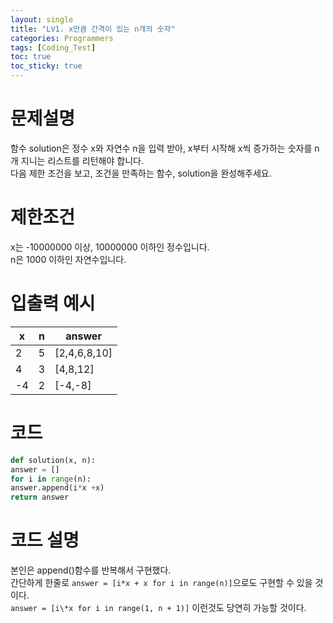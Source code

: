 ```yaml
---
layout: single
title: "LV1. x만큼 간격이 있는 n개의 숫자"
categories: Programmers
tags: [Coding_Test]
toc: true
toc_sticky: true
---
```

# 문제설명
함수 solution은 정수 x와 자연수 n을 입력 받아, x부터 시작해 x씩 증가하는 숫자를 n개 지니는 리스트를 리턴해야 합니다.  
다음 제한 조건을 보고, 조건을 만족하는 함수, solution을 완성해주세요.  
# 제한조건  
x는 -10000000 이상, 10000000 이하인 정수입니다.  
n은 1000 이하인 자연수입니다.
# 입출력 예시    




| x | n | answer |
| --- | ----- | ---- |
| 2 | 5 | [2,4,6,8,10] |
| 4 | 3 | [4,8,12]|
|-4 | 2 | [-4,-8] | 

# 코드
~~~python
def solution(x, n):
answer = []
for i in range(n):
answer.append(i*x +x)
return answer
~~~

# 코드 설명
본인은 append()함수를 반복해서 구현했다.  
간단하게 한줄로 `answer = [i*x + x for i in range(n)]`으로도 구현할 수 있을 것이다.  
`answer = [i\*x for i in range(1, n + 1)]` 이런것도 당연히 가능할 것이다.